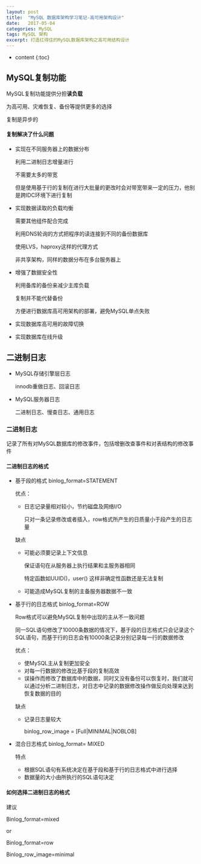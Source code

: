 ```yaml
---
layout: post
title:  "MySQL 数据库架构学习笔记-高可用架构设计"
date:   2017-05-04
categories: MySQL
tags: MySQL 架构
excerpt: 打造扛得住的MySQL数据库架构之高可用结构设计
---
```


* content
{:toc}


## MySQL复制功能

 MySQL复制功能提供分担**读负载**

为高可用、灾难恢复、备份等提供更多的选择

复制是异步的

####  复制解决了什么问题

* 实现在不同服务器上的数据分布

  利用二进制日志增量进行

  不需要太多的带宽

  但是使用基于行的复制在进行大批量的更改时会对带宽带来一定的压力，他别是跨IDC环境下进行复制

* 实现数据读取的负载均衡

  需要其他组件配合完成

  利用DNS轮询的方式把程序的读连接到不同的备份数据库

  使用LVS，haproxy这样的代理方式

  非共享架构，同样的数据分布在多台服务器上

* 增强了数据安全性

  利用备库的备份来减少主库负载

  复制并不能代替备份

  方便进行数据库高可用架构的部署，避免MySQL单点失败

* 实现数据库高可用的故障切换

* 实现数据库在线升级


## 二进制日志

* MySQL存储引擎层日志

  innodb重做日志、回滚日志

* MySQL服务器日志

  二进制日志、慢查日志、通用日志

### 二进制日志

记录了所有对MySQL数据库的修改事件，包括增删改查事件和对表结构的修改事件

#### 二进制日志的格式

* 基于段的格式 binlog_format=STATEMENT

  优点：

  * 日志记录量相对较小，节约磁盘及网络I/O

    只对一条记录修改或者插入，row格式所产生的日质量小于段产生的日志量

  缺点

  * 可能必须要记录上下文信息

    保证语句在从服务器上执行结果和主服务器相同

    特定函数如UUID()，user() 这样非确定性函数还是无法复制

  * 可能造成MySQL复制的主备服务器数据不一致

* 基于行的日志格式 binlog_format=ROW

  Row格式可以避免MySQL复制中出现的主从不一致问题

  同一SQL语句修改了10000条数据的情况下，基于段的日志格式只会记录这个SQL语句，而基于行的日志会有10000条记录分别记录每一行的数据修改

  优点：

  * 使MySQL主从复制更加安全
  * 对每一行数据的修改比基于段的复制高效
  * 误操作而修改了数据库中的数据，同时又没有备份可以恢复时，我们就可以通过分析二进制日志，对日志中记录的数据修改操作做反向处理来达到恢复数据的目的

  缺点

  * 记录日志量较大

    binlog_row_image = [Full|MINIMAL|NOBLOB]

* 混合日志格式 binlog_format= MIXED

  特点

  * 根据SQL语句有系统决定在基于段和基于行的日志格式中进行选择
  * 数据量的大小由所执行的SQL语句决定


#### 如何选择二进制日志的格式

建议

Binlog_format=mixed

or

Binlog_format=row 

Binlog_row_image=minimal